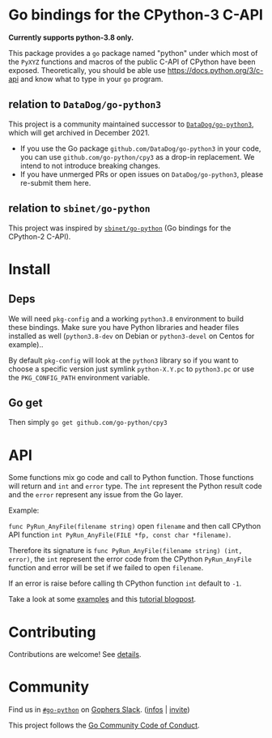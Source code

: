 # Go bindings for the CPython-3 C-API

**Currently supports python-3.8 only.**

This package provides a ``go`` package named "python" under which most of the
``PyXYZ`` functions and macros of the public C-API of CPython have been
exposed. Theoretically, you should be able use https://docs.python.org/3/c-api
and know what to type in your ``go`` program.

## relation to `DataDog/go-python3`

This project is a community maintained successor to [`DataDog/go-python3`](https://github.com/DataDog/go-python3), which will get archived in December 2021.

- If you use the Go package `github.com/DataDog/go-python3` in your code, you can use `github.com/go-python/cpy3` as a drop-in replacement. We intend to not introduce breaking changes.
- If you have unmerged PRs or open issues on `DataDog/go-python3`, please re-submit them here.

## relation to `sbinet/go-python`

This project was inspired by [`sbinet/go-python`](https://github.com/sbinet/go-python) (Go bindings for the CPython-2 C-API).

# Install

## Deps

We will need `pkg-config` and a working `python3.8` environment to build these
bindings. Make sure you have Python libraries and header files installed as
well (`python3.8-dev` on Debian or `python3-devel` on Centos for example)..

By default `pkg-config` will look at the `python3` library so if you want to
choose a specific version just symlink `python-X.Y.pc` to `python3.pc` or use
the `PKG_CONFIG_PATH` environment variable.

## Go get

Then simply `go get github.com/go-python/cpy3`

# API

Some functions mix go code and call to Python function. Those functions will
return and `int` and `error` type. The `int` represent the Python result code
and the `error` represent any issue from the Go layer.

Example:

`func PyRun_AnyFile(filename string)` open `filename` and then call CPython API
function `int PyRun_AnyFile(FILE *fp, const char *filename)`.

Therefore its signature is `func PyRun_AnyFile(filename string) (int, error)`,
the `int` represent the error code from the CPython `PyRun_AnyFile` function
and error will be set if we failed to open `filename`.

If an error is raise before calling th CPython function `int` default to `-1`.

Take a look at some [examples](examples) and this [tutorial blogpost](https://poweruser.blog/embedding-python-in-go-338c0399f3d5).

# Contributing

Contributions are welcome! See [details](CONTRIBUTING.md).  


# Community
Find us in [`#go-python`](https://gophers.slack.com/archives/C4FDJLLET) on [Gophers Slack](https://gophers.slack.com). ([infos](https://blog.gopheracademy.com/gophers-slack-community/) | [invite](https://invite.slack.golangbridge.org/))  
  
This project follows the [Go Community Code of Conduct](https://golang.org/conduct).
